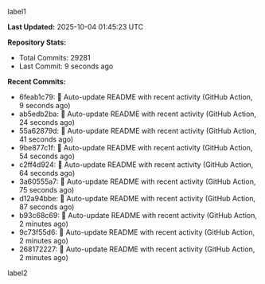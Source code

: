 
label1 
<!-- ACTIVITY_START -->
**Last Updated:** 2025-10-04 01:45:23 UTC

**Repository Stats:**
- Total Commits: 29281
- Last Commit: 9 seconds ago

**Recent Commits:**
- 6feab1c79: 🤖 Auto-update README with recent activity (GitHub Action, 9 seconds ago)
- ab5edb2ba: 🤖 Auto-update README with recent activity (GitHub Action, 24 seconds ago)
- 55a62879d: 🤖 Auto-update README with recent activity (GitHub Action, 41 seconds ago)
- 9be877c1f: 🤖 Auto-update README with recent activity (GitHub Action, 54 seconds ago)
- c2ff4d924: 🤖 Auto-update README with recent activity (GitHub Action, 64 seconds ago)
- 3a60555a7: 🤖 Auto-update README with recent activity (GitHub Action, 75 seconds ago)
- d12a94bbe: 🤖 Auto-update README with recent activity (GitHub Action, 87 seconds ago)
- b93c68c69: 🤖 Auto-update README with recent activity (GitHub Action, 2 minutes ago)
- 9c73f55d6: 🤖 Auto-update README with recent activity (GitHub Action, 2 minutes ago)
- 268172227: 🤖 Auto-update README with recent activity (GitHub Action, 2 minutes ago)
<!-- ACTIVITY_END -->

label2
